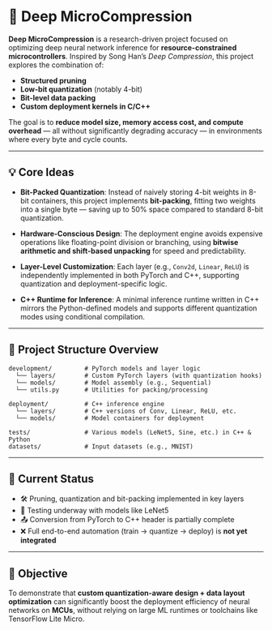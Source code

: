 # 🧠 Deep MicroCompression

**Deep MicroCompression** is a research-driven project focused on optimizing deep neural network inference for **resource-constrained microcontrollers**. Inspired by Song Han’s *Deep Compression*, this project explores the combination of:

* **Structured pruning**
* **Low-bit quantization** (notably 4-bit)
* **Bit-level data packing**
* **Custom deployment kernels in C/C++**

The goal is to **reduce model size, memory access cost, and compute overhead** — all without significantly degrading accuracy — in environments where every byte and cycle counts.

---

## 💡 Core Ideas

* **Bit-Packed Quantization**:
  Instead of naively storing 4-bit weights in 8-bit containers, this project implements **bit-packing**, fitting two weights into a single byte — saving up to 50% space compared to standard 8-bit quantization.

* **Hardware-Conscious Design**:
  The deployment engine avoids expensive operations like floating-point division or branching, using **bitwise arithmetic and shift-based unpacking** for speed and predictability.

* **Layer-Level Customization**:
  Each layer (e.g., `Conv2d`, `Linear`, `ReLU`) is independently implemented in both PyTorch and C++, supporting quantization and deployment-specific logic.

* **C++ Runtime for Inference**:
  A minimal inference runtime written in C++ mirrors the Python-defined models and supports different quantization modes using conditional compilation.

---

## 📁 Project Structure Overview

```plaintext
development/         # PyTorch models and layer logic
  └── layers/        # Custom PyTorch layers (with quantization hooks)
  └── models/        # Model assembly (e.g., Sequential)
  └── utils.py       # Utilities for packing/processing

deployment/          # C++ inference engine
  └── layers/        # C++ versions of Conv, Linear, ReLU, etc.
  └── models/        # Model containers for deployment

tests/               # Various models (LeNet5, Sine, etc.) in C++ & Python
datasets/            # Input datasets (e.g., MNIST)
```

---

## 📌 Current Status

* 🛠️ Pruning, quantization and bit-packing implemented in key layers
* 🧪 Testing underway with models like LeNet5
* 📤 Conversion from PyTorch to C++ header is partially complete
* ❌ Full end-to-end automation (train → quantize → deploy) is **not yet integrated**

---

## 🎯 Objective

To demonstrate that **custom quantization-aware design + data layout optimization** can significantly boost the deployment efficiency of neural networks on **MCUs**, without relying on large ML runtimes or toolchains like TensorFlow Lite Micro.
